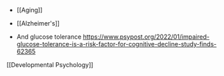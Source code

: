   - [[Aging]]
  - [[Alzheimer's]]

  - And glucose tolerance
    https://www.psypost.org/2022/01/impaired-glucose-tolerance-is-a-risk-factor-for-cognitive-decline-study-finds-62365

[[Developmental Psychology]]